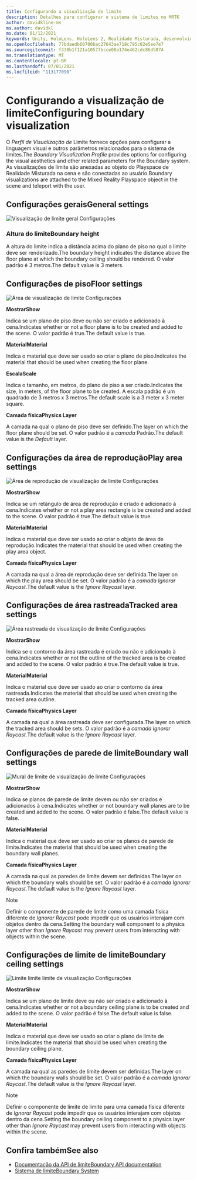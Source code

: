 ```yaml
---
title: Configurando a visualização de limite
description: Detalhes para configurar o sistema de limites no MRTK
author: davidkline-ms
ms.author: davidkl
ms.date: 01/12/2021
keywords: Unity, HoloLens, HoloLens 2, Realidade Misturada, desenvolvimento, MRTK, Sistema de Limites,
ms.openlocfilehash: 77bdaedb60700bac27643ae718c795c02e5ee7e7
ms.sourcegitcommit: f338b1f121a10577bcce08a174e462cdc86d5874
ms.translationtype: MT
ms.contentlocale: pt-BR
ms.lasthandoff: 07/01/2021
ms.locfileid: "113177090"
---
```

# <a name="configuring-boundary-visualization"></a><span data-ttu-id="ca060-104">Configurando a visualização de limite</span><span class="sxs-lookup"><span data-stu-id="ca060-104">Configuring boundary visualization</span></span>

<span data-ttu-id="ca060-105">O *Perfil de Visualização de* Limite fornece opções para configurar a linguagem visual e outros parâmetros relacionados para o sistema de limites.</span><span class="sxs-lookup"><span data-stu-id="ca060-105">The *Boundary Visualization Profile* provides options for configuring the visual aesthetics and other related parameters for the Boundary system.</span></span> <span data-ttu-id="ca060-106">As visualizações de limite são anexadas ao objeto do Playspace de Realidade Misturada na cena e são conectadas ao usuário.</span><span class="sxs-lookup"><span data-stu-id="ca060-106">Boundary visualizations are attached to the Mixed Reality Playspace object in the scene and teleport with the user.</span></span>

## <a name="general-settings"></a><span data-ttu-id="ca060-107">Configurações gerais</span><span class="sxs-lookup"><span data-stu-id="ca060-107">General settings</span></span>

![Visualização de limite geral Configurações](../images/boundary/BoundaryVisualizationGeneralSettings.png)

### <a name="boundary-height"></a><span data-ttu-id="ca060-109">Altura do limite</span><span class="sxs-lookup"><span data-stu-id="ca060-109">Boundary height</span></span>

<span data-ttu-id="ca060-110">A altura do limite indica a distância acima do plano de piso no qual o limite deve ser renderizado.</span><span class="sxs-lookup"><span data-stu-id="ca060-110">The boundary height indicates the distance above the floor plane at which the boundary ceiling should be rendered.</span></span> <span data-ttu-id="ca060-111">O valor padrão é 3 metros.</span><span class="sxs-lookup"><span data-stu-id="ca060-111">The default value is 3 meters.</span></span>

## <a name="floor-settings"></a><span data-ttu-id="ca060-112">Configurações de piso</span><span class="sxs-lookup"><span data-stu-id="ca060-112">Floor settings</span></span>

![Área de visualização de limite Configurações](../images/boundary/BoundaryVisualizationFloorSettings.png)

<span data-ttu-id="ca060-114">**Mostrar**</span><span class="sxs-lookup"><span data-stu-id="ca060-114">**Show**</span></span>

<span data-ttu-id="ca060-115">Indica se um plano de piso deve ou não ser criado e adicionado à cena.</span><span class="sxs-lookup"><span data-stu-id="ca060-115">Indicates whether or not a floor plane is to be created and added to the scene.</span></span> <span data-ttu-id="ca060-116">O valor padrão é true.</span><span class="sxs-lookup"><span data-stu-id="ca060-116">The default value is true.</span></span>

<span data-ttu-id="ca060-117">**Material**</span><span class="sxs-lookup"><span data-stu-id="ca060-117">**Material**</span></span>

<span data-ttu-id="ca060-118">Indica o material que deve ser usado ao criar o plano de piso.</span><span class="sxs-lookup"><span data-stu-id="ca060-118">Indicates the material that should be used when creating the floor plane.</span></span>

<span data-ttu-id="ca060-119">**Escala**</span><span class="sxs-lookup"><span data-stu-id="ca060-119">**Scale**</span></span>

<span data-ttu-id="ca060-120">Indica o tamanho, em metros, do plano de piso a ser criado.</span><span class="sxs-lookup"><span data-stu-id="ca060-120">Indicates the size, in meters, of the floor plane to be created.</span></span> <span data-ttu-id="ca060-121">A escala padrão é um quadrado de 3 metros x 3 metros.</span><span class="sxs-lookup"><span data-stu-id="ca060-121">The default scale is a 3 meter x 3 meter square.</span></span>

<span data-ttu-id="ca060-122">**Camada física**</span><span class="sxs-lookup"><span data-stu-id="ca060-122">**Physics Layer**</span></span>

<span data-ttu-id="ca060-123">A camada na qual o plano de piso deve ser definido.</span><span class="sxs-lookup"><span data-stu-id="ca060-123">The layer on which the floor plane should be set.</span></span> <span data-ttu-id="ca060-124">O valor padrão é a *camada* Padrão.</span><span class="sxs-lookup"><span data-stu-id="ca060-124">The default value is the *Default* layer.</span></span>

## <a name="play-area-settings"></a><span data-ttu-id="ca060-125">Configurações da área de reprodução</span><span class="sxs-lookup"><span data-stu-id="ca060-125">Play area settings</span></span>

![Área de reprodução de visualização de limite Configurações](../images/boundary/BoundaryVisualizationPlayAreaSettings.png)

<span data-ttu-id="ca060-127">**Mostrar**</span><span class="sxs-lookup"><span data-stu-id="ca060-127">**Show**</span></span>

<span data-ttu-id="ca060-128">Indica se um retângulo de área de reprodução é criado e adicionado à cena.</span><span class="sxs-lookup"><span data-stu-id="ca060-128">Indicates whether or not a play area rectangle is be created and added to the scene.</span></span> <span data-ttu-id="ca060-129">O valor padrão é true.</span><span class="sxs-lookup"><span data-stu-id="ca060-129">The default value is true.</span></span>

<span data-ttu-id="ca060-130">**Material**</span><span class="sxs-lookup"><span data-stu-id="ca060-130">**Material**</span></span>

<span data-ttu-id="ca060-131">Indica o material que deve ser usado ao criar o objeto de área de reprodução.</span><span class="sxs-lookup"><span data-stu-id="ca060-131">Indicates the material that should be used when creating the play area object.</span></span>

<span data-ttu-id="ca060-132">**Camada física**</span><span class="sxs-lookup"><span data-stu-id="ca060-132">**Physics Layer**</span></span>

<span data-ttu-id="ca060-133">A camada na qual a área de reprodução deve ser definida.</span><span class="sxs-lookup"><span data-stu-id="ca060-133">The layer on which the play area should be set.</span></span> <span data-ttu-id="ca060-134">O valor padrão é a *camada Ignorar Raycast.*</span><span class="sxs-lookup"><span data-stu-id="ca060-134">The default value is the *Ignore Raycast* layer.</span></span>

## <a name="tracked-area-settings"></a><span data-ttu-id="ca060-135">Configurações de área rastreada</span><span class="sxs-lookup"><span data-stu-id="ca060-135">Tracked area settings</span></span>

![Área rastreada de visualização de limite Configurações](../images/boundary/BoundaryVisualizationTrackedAreaSettings.png)

<span data-ttu-id="ca060-137">**Mostrar**</span><span class="sxs-lookup"><span data-stu-id="ca060-137">**Show**</span></span>

<span data-ttu-id="ca060-138">Indica se o contorno da área rastreada é criado ou não e adicionado à cena.</span><span class="sxs-lookup"><span data-stu-id="ca060-138">Indicates whether or not the outline of the tracked area is be created and added to the scene.</span></span> <span data-ttu-id="ca060-139">O valor padrão é true.</span><span class="sxs-lookup"><span data-stu-id="ca060-139">The default value is true.</span></span>

<span data-ttu-id="ca060-140">**Material**</span><span class="sxs-lookup"><span data-stu-id="ca060-140">**Material**</span></span>

<span data-ttu-id="ca060-141">Indica o material que deve ser usado ao criar o contorno da área rastreada.</span><span class="sxs-lookup"><span data-stu-id="ca060-141">Indicates the material that should be used when creating the tracked area outline.</span></span>

<span data-ttu-id="ca060-142">**Camada física**</span><span class="sxs-lookup"><span data-stu-id="ca060-142">**Physics Layer**</span></span>

<span data-ttu-id="ca060-143">A camada na qual a área rastreada deve ser configurada.</span><span class="sxs-lookup"><span data-stu-id="ca060-143">The layer on which the tracked area should be sets.</span></span> <span data-ttu-id="ca060-144">O valor padrão é a *camada Ignorar Raycast.*</span><span class="sxs-lookup"><span data-stu-id="ca060-144">The default value is the *Ignore Raycast* layer.</span></span>

## <a name="boundary-wall-settings"></a><span data-ttu-id="ca060-145">Configurações de parede de limite</span><span class="sxs-lookup"><span data-stu-id="ca060-145">Boundary wall settings</span></span>

![Mural de limite de visualização de limite Configurações](../images/boundary/BoundaryVisualizationWallSettings.png)

<span data-ttu-id="ca060-147">**Mostrar**</span><span class="sxs-lookup"><span data-stu-id="ca060-147">**Show**</span></span>

<span data-ttu-id="ca060-148">Indica se planos de parede de limite devem ou não ser criados e adicionados à cena.</span><span class="sxs-lookup"><span data-stu-id="ca060-148">Indicates whether or not boundary wall planes are to be created and added to the scene.</span></span> <span data-ttu-id="ca060-149">O valor padrão é false.</span><span class="sxs-lookup"><span data-stu-id="ca060-149">The default value is false.</span></span>

<span data-ttu-id="ca060-150">**Material**</span><span class="sxs-lookup"><span data-stu-id="ca060-150">**Material**</span></span>

<span data-ttu-id="ca060-151">Indica o material que deve ser usado ao criar os planos de parede de limite.</span><span class="sxs-lookup"><span data-stu-id="ca060-151">Indicates the material that should be used when creating the boundary wall planes.</span></span>

<span data-ttu-id="ca060-152">**Camada física**</span><span class="sxs-lookup"><span data-stu-id="ca060-152">**Physics Layer**</span></span>

<span data-ttu-id="ca060-153">A camada na qual as paredes de limite devem ser definidas.</span><span class="sxs-lookup"><span data-stu-id="ca060-153">The layer on which the boundary walls should be set.</span></span> <span data-ttu-id="ca060-154">O valor padrão é a *camada Ignorar Raycast.*</span><span class="sxs-lookup"><span data-stu-id="ca060-154">The default value is the *Ignore Raycast* layer.</span></span>

> [!NOTE]
> <span data-ttu-id="ca060-155">Definir o componente de parede de limite como uma camada física diferente de *Ignorar Raycast* pode impedir que os usuários interajam com objetos dentro da cena.</span><span class="sxs-lookup"><span data-stu-id="ca060-155">Setting the boundary wall component to a physics layer other than *Ignore Raycast* may prevent users from interacting with objects within the scene.</span></span>

## <a name="boundary-ceiling-settings"></a><span data-ttu-id="ca060-156">Configurações de limite de limite</span><span class="sxs-lookup"><span data-stu-id="ca060-156">Boundary ceiling settings</span></span>

![Limite limite limite de visualização Configurações](../images/boundary/BoundaryVisualizationCeilingSettings.png)

<span data-ttu-id="ca060-158">**Mostrar**</span><span class="sxs-lookup"><span data-stu-id="ca060-158">**Show**</span></span>

<span data-ttu-id="ca060-159">Indica se um plano de limite deve ou não ser criado e adicionado à cena.</span><span class="sxs-lookup"><span data-stu-id="ca060-159">Indicates whether or not a boundary ceiling plane is to be created and added to the scene.</span></span> <span data-ttu-id="ca060-160">O valor padrão é false.</span><span class="sxs-lookup"><span data-stu-id="ca060-160">The default value is false.</span></span>

<span data-ttu-id="ca060-161">**Material**</span><span class="sxs-lookup"><span data-stu-id="ca060-161">**Material**</span></span>

<span data-ttu-id="ca060-162">Indica o material que deve ser usado ao criar o plano de limite de limite.</span><span class="sxs-lookup"><span data-stu-id="ca060-162">Indicates the material that should be used when creating the boundary ceiling plane.</span></span>

<span data-ttu-id="ca060-163">**Camada física**</span><span class="sxs-lookup"><span data-stu-id="ca060-163">**Physics Layer**</span></span>

<span data-ttu-id="ca060-164">A camada na qual as paredes de limite devem ser definidas.</span><span class="sxs-lookup"><span data-stu-id="ca060-164">The layer on which the boundary walls should be set.</span></span> <span data-ttu-id="ca060-165">O valor padrão é a *camada Ignorar Raycast.*</span><span class="sxs-lookup"><span data-stu-id="ca060-165">The default value is the *Ignore Raycast* layer.</span></span>

> [!NOTE]
> <span data-ttu-id="ca060-166">Definir o componente de limite de limite para uma camada física diferente de *Ignorar Raycast* pode impedir que os usuários interajam com objetos dentro da cena.</span><span class="sxs-lookup"><span data-stu-id="ca060-166">Setting the boundary ceiling component to a physics layer other than *Ignore Raycast* may prevent users from interacting with objects within the scene.</span></span>

## <a name="see-also"></a><span data-ttu-id="ca060-167">Confira também</span><span class="sxs-lookup"><span data-stu-id="ca060-167">See also</span></span>

- [<span data-ttu-id="ca060-168">Documentação da API de limite</span><span class="sxs-lookup"><span data-stu-id="ca060-168">Boundary API documentation</span></span>](xref:Microsoft.MixedReality.Toolkit.Boundary)
- [<span data-ttu-id="ca060-169">Sistema de limite</span><span class="sxs-lookup"><span data-stu-id="ca060-169">Boundary System</span></span>](boundary-system-getting-started.md)
